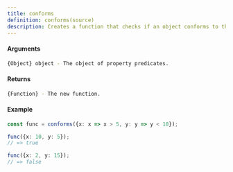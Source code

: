 ```yaml
---
title: conforms
definition: conforms(source)
description: Creates a function that checks if an object conforms to the specified object properties and values.
---
```



#### Arguments


```bash
{Object} object - The object of property predicates.
```


#### Returns


```bash
{Function} - The new function.
```


#### Example


```ts
const func = conforms({x: x => x > 5, y: y => y < 10});

func({x: 10, y: 5});
// => true

func({x: 2, y: 15});
// => false
```